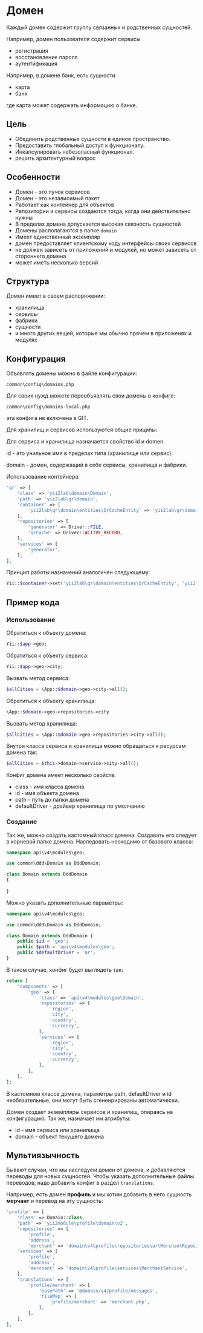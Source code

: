 Домен
=====

Каждый домен содержит группу связанных и родственных сущностей.

Например, домен пользователя содержит сервисы

* регистрация
* восстановление пароля
* аутентификация

Например, в домене банк, есть сущности

 * карта
 * банк
 
где карта может содержать информацию о банке.

## Цель

* Обединить родственные сущности в единое пространство.
* Предоставить глобальный доступ к функционалу.
* Инкапсулировать небезопасный функционал.
* решить архитектурный вопрос

## Особенности

* Домен - это пучок сервисов
* Домен - это независимый пакет
* Работает как контейнер для объектов
* Репозитории и сервисы создаются тогда, когда они действительно нужны
* В пределах домена допускается высокая связность сущностей
* Домены располагаются в папке `domain`
* Имеет единственный экземпляр
* домен предоставляет клиентскому коду интерфейсы своих сервисов
* не должен зависеть от приложений и модулей, но может зависеть от стороннего домена
* может иметь несколько версий

## Структура

Домен имеет в своем распоряжении:

* хранилища
* сервисы
* фабрики
* сущности
* и много других вещей, которые мы обычно прячем в приложенях и модулях

## Конфигурация

Объявлять домены можно в файле конфигурации:

```
common\config\domains.php
```

Для своих нужд можете переобъявлять свои домены в конфиге:

```
common\config\domains-local.php
```

эта конфига не включена в GIT.

Для хранилищ и сервисов используются общие приципы:

Для сервиса и хранилища назначается свойство id и domen.

id - это унильное имя в пределах типа (хранилище или сервис).

domain - домен, содержащий в себе сервисы, хранилища и фабрики.

Использование контейнера:

```php
'qr' => [
	'class' => 'yii2lab\domain\Domain',
	'path' => 'yii2lab\qr\domain',
	'container' => [
		'yii2lab\qr\domain\entities\QrCacheEntity' => 'yii2lab\qr\domain\entities\QrEntity',
	],
	'repositories' => [
		'generator' => Driver::FILE,
		'qrCache' => Driver::ACTIVE_RECORD,
	],
	'services' => [
		'generator',
	],
],
```

Принцип работы назначений аналогичен следующему:

```php
Yii::$container->set('yii2lab\qr\domain\entities\QrCacheEntity', 'yii2lab\qr\domain\entities\QrEntity');
```

## Пример кода

### Использование

Обратиться к объекту домена:

```php
Yii::$app->geo;
```

Обратиться к объекту сервиса:

```php
Yii::$app->geo->city;
```

Вызвать метод сервиса:

```php
$allCities = \App::$domain->geo->city->all();
```

Обратиться к объекту хранилища:

```php
\App::$domain->geo->repositories->city
```

Вызвать метод хранилища:

```php
$allCities = \App::$domain->geo->repositories->city->all();
```
Внутри класса сервиса и хранилища можно обращаться к ресурсам домена так:

```php
$allCities = $this->domain->service->city->all();
```

Конфиг домена имеет несколько свойств:

* class - имя класса домена
* id - имя объекта домена
* path - путь до папки домена
* defaultDriver - драйвер хранилища по умолчанию

### Создание

Так же, можно создать кастомный класс домена.
Создавать его следует в корневой папке домена.
Наследовать неоходимо от базового класса:

```php
namespace api\v4\modules\geo;

use common\ddd\Domain as DddDomain;

class Domain extends DddDomain
{
	
}
```

Можно указать дополнительные параметры:

```php
namespace api\v4\modules\geo;

use common\ddd\Domain as DddDomain;

class Domain extends DddDomain {
	public $id = 'geo';
	public $path = 'api\v4\modules\geo';
	public $defaultDriver = 'ar';
}
```

В таком случае, конфиг будет выглядеть так:

```php
return [
	'components' => [
		'geo' => [
			'class' => 'api\v4\modules\geo\Domain',
			'repositories' => [
				'region',
				'city',
				'country',
				'currency',
			],
			'services' => [
				'region',
				'city',
				'country',
				'currency',
			],
		],
	],
];
```

В кастомном классе домена, параметры path, defaultDriver и id необязательные, 
они могут быть сгененрированы автоматически.

Домен создает экземпляры сервисов и хранилищ, опираясь на конфигурацию.
Так же, назначает им атрибуты:

* id - имя сервиса или хранилища
* domain - объект текущего домена

## Мультиязычность

Бывают случаи, что мы наследуем домен от домена, и добавляются переводы для новых сущностей.
Чтобы указать дополнительные файлы переводов, надо добавить конфиг в раздел `translations`.

Например, есть домен **профиль** и мы хотим добавить в него сущность **мерчант** и перевод на эту сущность:

```php
'profile' => [
	'class' => Domain::class,
	'path' => 'yii2module\profile\domain\v2',
	'repositories' => [
		'profile',
		'address',
		'merchant' => 'domain\v4\profile\repositories\ar\MerchantRepository',
	'services' => [
		'profile',
		'address',
		'merchant' => 'domain\v4\profile\services\MerchantService',
	],
	'translations' => [
		'profile/merchant' => [
			'basePath' => '@domain/v4/profile/messages',
			'fileMap' => [
				'profile/merchant' => 'merchant.php',
			],
		],
	],
],
```
